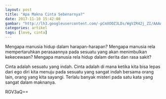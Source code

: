 ```yaml
---
layout: post
title: "Apa Makna Cinta Sebenarnya?"
date: 2017-11-10 15:42:08
gambar: "http://lh3.googleusercontent.com/-pCmXOOZ3LDs/WgVZR42j_ZI/AAAAAAAACq8/4rnpKuSDi_UI8ZXF7IZ5YKXs8oHhcmXTwCLcBGAs/s900/sunset-hands-love-woman.jpg"
categories: artikel
tags: [love, cinta]
---
```


Mengapa manusia hidup dalam harapan-harapan? Mengapa manusia rela mempertaruhkan perasaannya pada sesuatu yang akan menimbulkan kekecewaan? Mengapa manusia rela hidup dalam derita dan rasa sakit?

Cinta adalah sesuatu yang indah. Cinta adalah di mana ketika kita bisa lepas dari ego diri kita menuju pada sesuatu yang sangat indah bersama orang lain, orang yang kita sayangi. Terlalu banyak misteri pada satu kata yang sangat dalam maknanya.

RGV3aQ==